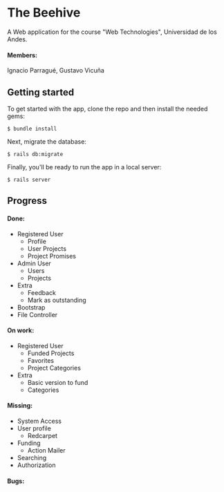 # The Beehive
A Web application for the course "Web Technologies", Universidad de los Andes.
#### Members:
Ignacio Parragué,
Gustavo Vicuña
## Getting started

To get started with the app, clone the repo and then install the needed gems:

```
$ bundle install
```

Next, migrate the database:

```
$ rails db:migrate
```

Finally, you'll be ready to run the app in a local server:

```
$ rails server
```
## Progress
#### Done:
* Registered User
    * Profile
    * User Projects
    * Project Promises
* Admin User
    * Users
    * Projects
* Extra
    * Feedback
    * Mark as outstanding
* Bootstrap
* File Controller

#### On work:
* Registered User
    * Funded Projects
    * Favorites
    * Project Categories
* Extra
    * Basic version to fund
    * Categories

#### Missing:
* System Access
* User profile
    * Redcarpet
* Funding
    * Action Mailer
* Searching
* Authorization
    
#### Bugs:
